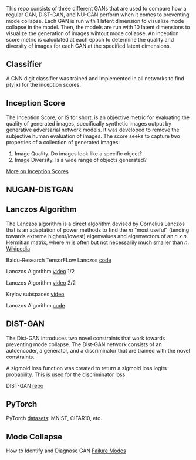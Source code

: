 This repo consists of three different GANs that are used to compare how a regular GAN, DIST-GAN, and NU-GAN perform when it comes to preventing mode collapse. Each GAN is run with 1 latent dimension to visualize mode collapse in the model. Then, the models are run with 10 latent dimensions to visualize the generation of images wihtout mode collapse. An inception score metric is calculated at each epoch to determine the quality and diversity of images for each GAN at the specified latent dimensions.

## Classifier

A CNN digit classifier was trained and implemented in all networks to find p(y|x) for the inception scores. 

## Inception Score
The Inception Score, or IS for short, is an objective metric for evaluating the quality of generated images, specifically synthetic images output by generative adversarial network models. It was developed to remove the subjective human evaluation of images. The score seeks to capture two properties of a collection of generated images:
1) Image Quality. Do images look like a specific object?
2) Image Diversity. Is a wide range of objects generated?

[More on Inception Scores](https://machinelearningmastery.com/how-to-implement-the-inception-score-from-scratch-for-evaluating-generated-images/)

## NUGAN-DISTGAN

## Lanczos Algorithm

The Lanczos algorithm is a direct algorithm devised by Cornelius Lanczos that is an adaptation of power methods to find the *m* "most useful" (tending towards extreme highest/lowest) eigenvalues and eigenvectors of an *n x n* Hermitian matrix, where *m* is often but not necessarily much smaller than *n*. [Wikipedia](https://en.wikipedia.org/wiki/Lanczos_algorithm)

Baidu-Research TensorFLow Lanczos [code](https://github.com/baidu-research/tensorflow-allreduce/blob/master/tensorflow/contrib/solvers/python/ops/lanczos.py)

Lanczos Algorithm [video](https://www.youtube.com/watch?v=0t7WJybTmFg) 1/2

Lanczos Algorithm [video](https://www.youtube.com/watch?v=WO8w5zq1Sfo) 2/2

Krylov subspaces [video](https://www.youtube.com/watch?v=ji__O4deIZo)

Lanczos Algorithm [code](https://github.com/cc-hpc-itwm/GradVis/blob/master/toolbox/hessian_functions.py)

## DIST-GAN

The Dist-GAN introduces two novel constraints that work towards preventing mode collapse. The Dist-GAN network consists of an autoencoder, a generator, and a discriminator that are trained with the novel constraints. 

A sigmoid loss function was created to return a sigmoid loss logits probability. This is used for the discriminator loss. 

DIST-GAN [repo](https://github.com/tntrung/gan/blob/master/distgan_image/distgan_mnist.py)

## PyTorch

PyTorch [datasets](https://pytorch.org/vision/stable/datasets.html): MNIST, CIFAR10, etc.



## Mode Collapse

How to Identify and Diagnose GAN [Failure Modes](https://machinelearningmastery.com/practical-guide-to-gan-failure-modes/)
